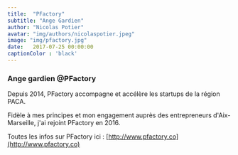 ```yaml
---
title:  "PFactory"
subtitle: "Ange Gardien"
author: "Nicolas Potier"
avatar: "img/authors/nicolaspotier.jpeg"
image: "img/pfactory.jpg"
date:   2017-07-25 00:00:00
captionColor : 'black'
---
```


### Ange gardien @PFactory

Depuis 2014, PFactory accompagne et accélère les startups de la région PACA.

Fidèle à mes principes et mon engagement auprès des entrepreneurs d'Aix-Marseille,
j'ai rejoint PFactory en 2016.

Toutes les infos sur PFactory ici : [http://www.pfactory.co](http://www.pfactory.co)
